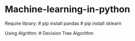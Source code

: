 # Machine-learning-in-python
Require library:
       # pip install pandas
       # pip install sklearn

Using Algrithm:
      # Decision Tree Algorithm
